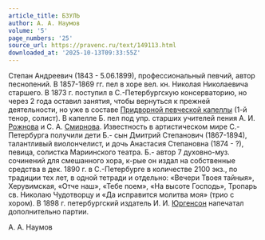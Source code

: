 ```yaml
---
article_title: БЗУЛЬ
author: А. А. Наумов
volume: '5'
page_numbers: '25'
source_url: https://pravenc.ru/text/149113.html
downloaded_at: '2025-10-13T09:33:55Z'
---
```


Степан Андреевич (1843 - 5.06.1899), профессиональный певчий, автор песнопений. В 1857-1869 гг. пел в хоре вел. кн. Николая Николаевича старшего. В 1873 г. поступил в С.-Петербургскую консерваторию, но через 2 года оставил занятия, чтобы вернуться к прежней деятельности, но уже в составе [Придворной певческой капеллы](<https://pravenc.ru/text/Придворная певческая капелла.html>) (1-й тенор, солист). В капелле Б. пел под упр. старших учителей пения А. И. [Рожнова](https://pravenc.ru/text/Рожнова.html) и С. А. [Смирнова](https://pravenc.ru/text/Смирнов.html). Известность в артистическом мире С.-Петербурга получили дети Б.- сын Дмитрий Степанович (1867-1894), талантливый виолончелист, и дочь Анастасия Степановна (1874 - ?), певица, солистка Мариинского театра. Б.- автор 7 духовно-муз. сочинений для смешанного хора, к-рые он издал на собственные средства в дек. 1890 г. в С.-Петербурге в количестве 2100 экз., по традиции тех лет, в одной тетради и отдельно: «Вечери Твоея тайныя», Херувимская, «Отче наш», «Тебе поем», «На высоте Господь», Тропарь св. Николаю Чудотворцу и «Да исправится молитва моя» (трио с хором). В 1898 г. петербургский издатель И. И. [Юргенсон](https://pravenc.ru/text/Юргенсон.html) напечатал дополнительно партии.

А. А. Наумов
